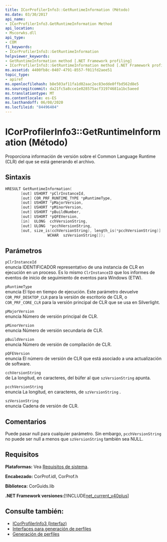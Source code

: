 ```yaml
---
title: ICorProfilerInfo3::GetRuntimeInformation (Método)
ms.date: 03/30/2017
api_name:
- ICorProfilerInfo3.GetRuntimeInformation Method
api_location:
- Mscorwks.dll
api_type:
- COM
f1_keywords:
- ICorProfilerInfo3::GetRuntimeInformation
helpviewer_keywords:
- GetRuntimeInformation method [.NET Framework profiling]
- ICorProfilerInfo3::GetRuntimeInformation method [.NET Framework profiling]
ms.assetid: 4400fb8c-0407-4791-8557-f011fd2aee51
topic_type:
- apiref
ms.openlocfilehash: b8e503af11fa1d02aac2ec83edde0ffbd562d8e5
ms.sourcegitcommit: da21fc5a8cce1e028575acf31974681a1bc5aeed
ms.translationtype: MT
ms.contentlocale: es-ES
ms.lasthandoff: 06/08/2020
ms.locfileid: "84496404"
---
```

# <a name="icorprofilerinfo3getruntimeinformation-method"></a>ICorProfilerInfo3::GetRuntimeInformation (Método)
Proporciona información de versión sobre el Common Language Runtime (CLR) del que se está generando el archivo.  
  
## <a name="syntax"></a>Sintaxis  
  
```cpp  
HRESULT GetRuntimeInformation(  
       [out] USHORT *pClrInstanceId,  
       [out] COR_PRF_RUNTIME_TYPE *pRuntimeType,  
       [out] USHORT *pMajorVersion,  
       [out] USHORT *pMinorVersion,  
       [out] USHORT *pBuildNumber,  
       [out] USHORT *pQFEVersion,  
       [in]  ULONG  cchVersionString,  
       [out] ULONG  *pcchVersionString,  
       [out, size_is(cchVersionString), length_is(*pcchVersionString)]  
                   WCHAR  szVersionString[]);  
```  
  
## <a name="parameters"></a>Parámetros  
 `pClrInstanceId`  
 enuncia IDENTIFICADOR representativo de una instancia de CLR en ejecución en un proceso. Es lo mismo `ClrInstanceID` que los informes de eventos de inicio de seguimiento de eventos para Windows (ETW).  
  
 `pRuntimeType`  
 enuncia El tipo en tiempo de ejecución. Este parámetro devuelve `COR_PRF_DESKTOP_CLR` para la versión de escritorio de CLR, o `COR_PRF_CORE_CLR` para la versión principal de CLR que se usa en Silverlight.  
  
 `pMajorVersion`  
 enuncia Número de versión principal de CLR.  
  
 `pMinorVersion`  
 enuncia Número de versión secundaria de CLR.  
  
 `pBuildVersion`  
 enuncia Número de versión de compilación de CLR.  
  
 `pQFEVersion`  
 enuncia El número de versión de CLR que está asociado a una actualización de software.  
  
 `cchVersionString`  
 de La longitud, en caracteres, del búfer al que `szVersionString` apunta.  
  
 `pcchVersionString`  
 enuncia La longitud, en caracteres, de `szVersionString` .  
  
 `szVersionString`  
 enuncia Cadena de versión de CLR.  
  
## <a name="remarks"></a>Comentarios  
 Puede pasar null para cualquier parámetro. Sin embargo, `pcchVersionString` no puede ser null a menos que `szVersionString` también sea NULL.  
  
## <a name="requirements"></a>Requisitos  
 **Plataformas:** Vea [Requisitos de sistema](../../get-started/system-requirements.md).  
  
 **Encabezado:** CorProf.idl, CorProf.h  
  
 **Biblioteca:** CorGuids.lib  
  
 **.NET Framework versiones:**[!INCLUDE[net_current_v40plus](../../../../includes/net-current-v40plus-md.md)]  
  
## <a name="see-also"></a>Consulte también:

- [ICorProfilerInfo3 (Interfaz)](icorprofilerinfo3-interface.md)
- [Interfaces para generación de perfiles](profiling-interfaces.md)
- [Generación de perfiles](index.md)
